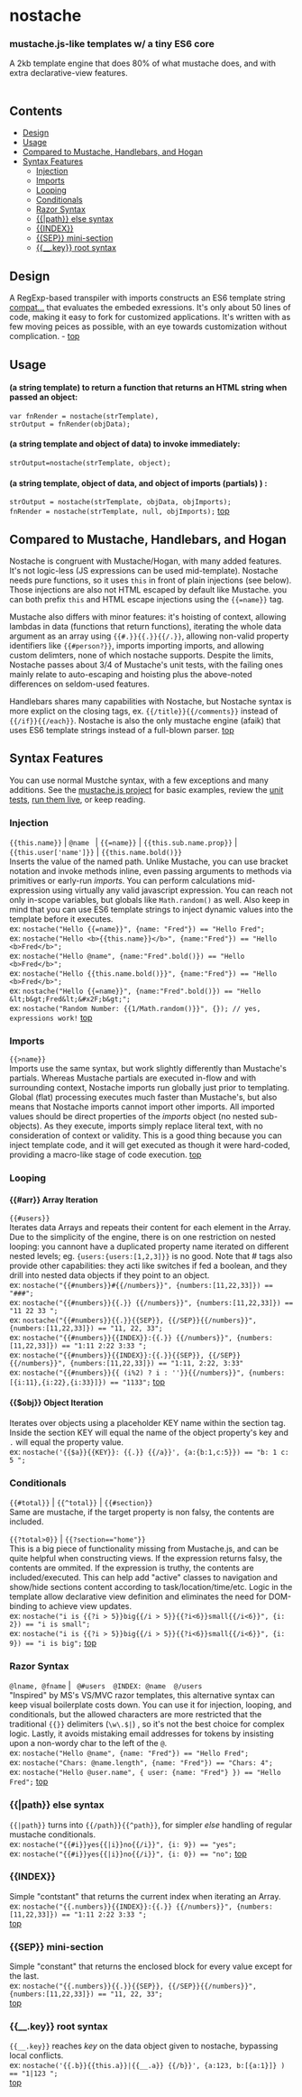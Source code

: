 # nostache
### mustache.js-like templates w/ a tiny ES6 core
A 2kb template engine that does 80% of what mustache does, and with extra declarative-view features. <br /> <br />

## Contents
* [Design](#design)
* [Usage](#usage)
* [Compared to Mustache, Handlebars, and Hogan](#compared-to-mustache-handlebars-and-hogan)
* [Syntax Features](#syntax-features)
   * [Injection](#injection)
   * [Imports](#imports)
   * [Looping](#looping)
   * [Conditionals](#conditionals)
   * [Razor Syntax](#razor-syntax)
   * [{{|path}} else syntax](#path-else-syntax)
   * [{{INDEX}}](#index)
   * [{{SEP}} mini-section](#sep-mini-section)
   * [{{__.key}} root syntax](#__key-root-syntax)
 
 


## Design
A RegExp-based transpiler with imports constructs an ES6 template string [compat...](https://developer.mozilla.org/en-US/docs/Web/JavaScript/Reference/template_strings#Browser_compatibility) that evaluates the embeded exressions. It's only about 50 lines of code, making it easy to fork for customized applications. It's written with as few moving peices as possible, with an eye towards customization without complication.  - [top](#contents)



## Usage
#### (a string template) to return a function that returns an HTML string when passed an object: <br />
```
var fnRender = nostache(strTemplate),
strOutput = fnRender(objData);
````

#### (a string template and object of data) to invoke immediately:<br />
`strOutput=nostache(strTemplate, object);`

#### (a string template, object of data, and object of imports (partials) ) :
`strOutput = nostache(strTemplate, objData, objImports);` <br />
`fnRender = nostache(strTemplate, null, objImports);` 
[top](#contents)
  
 
## Compared to Mustache, Handlebars, and Hogan
Nostache is congruent with Mustache/Hogan, with many added features. It's not logic-less (JS expressions can be used mid-template).  Nostache needs pure functions, so it uses `this` in front of plain injections (see below). Those injections are also not HTML escaped by default like Mustache. you can both prefix `this` and HTML escape injections using the `{{=name}}` tag. 

Mustache also differs with minor features: it's hoisting of context, allowing lambdas in data (functions that return functions), iterating the whole data argument as an array using `{{#.}}{{.}}{{/.}}`, allowing non-valid property identifiers like `{{#person?}}`, imports importing imports, and allowing custom delimters, none of which nostache supports. Despite the limits, Nostache passes about 3/4 of Mustache's unit tests, with the failing ones mainly relate to auto-escaping and hoisting plus the above-noted differences on seldom-used features.

Handlebars shares many capabilities with Nostache, but Nostache syntax is more explict on the closing tags, ex. `{{/title}}{{/comments}}` instead of `{{/if}}{{/each}}`. Nostache is also the only mustache engine (afaik) that uses ES6 template strings instead of a full-blown parser.   [top](#contents)


## Syntax Features
You can use normal Mustche syntax, with a few exceptions and many additions. See the [mustache.js project](https://github.com/janl/mustache.js/) for basic examples, review the [unit tests](https://github.com/rndme/nostache/blob/master/tests.js), [run them live](http://danml.com/nostache/tests.html), or keep reading.

### Injection
`{{this.name}}` | `@name ` | `{{=name}}` | `{{this.sub.name.prop}}` | `{{this.user['name']}}` | `{{this.name.bold()}}`  <br />
Inserts the value of the named path. Unlike Mustache, you can use bracket notation and invoke methods inline, even passing arguments to methods via primitives or early-run _imports_. You can perform calculations mid-expression using virtually any valid javascript expression. You can reach not only in-scope variables, but globals like `Math.random()` as well. Also keep in mind that you can use ES6 template strings to inject dynamic values into the template before it executes.
<br /> ex: `nostache("Hello {{=name}}", {name: "Fred"}) == "Hello Fred";`
<br /> ex: `nostache("Hello <b>{{this.name}}</b>", {name:"Fred"}) == "Hello <b>Fred</b>";`
<br /> ex: `nostache("Hello @name", {name:"Fred".bold()}) == "Hello <b>Fred</b>";`
<br /> ex: `nostache("Hello {{this.name.bold()}}", {name:"Fred"}) == "Hello <b>Fred</b>";`
<br /> ex: `nostache("Hello {{=name}}", {name:"Fred".bold()}) == "Hello &lt;b&gt;Fred&lt;&#x2F;b&gt;";`
<br /> ex: `nostache("Random Number: {{1/Math.random()}}", {}); // yes, expressions work!`
 [top](#contents)

### Imports
`{{>name}}` <br />
Imports use the same syntax, but work slightly differently than Mustache's partials. Whereas Mustache partials are executed in-flow and with surrounding context, Nostache imports run globally just prior to templating. Global (flat) processing executes much faster than Mustache's, but also means that Nostache imports cannot import other imports. All imported values should be direct properties of the _imports_ object (no nested sub-objects).  As they execute, imports simply replace literal text, with no consideration of context or validity. This is a good thing because you can inject template code, and it will get executed as though it were hard-coded, providing a macro-like stage of code execution.
 [top](#contents)

### Looping

#### {{#arr}} Array Iteration
`{{#users}}` <br />
Iterates data Arrays and repeats their content for each element in the Array.
Due to the simplicity of the engine, there is on one restriction on nested looping: you cannont have a duplicated property name iterated on different nested levels; eg. `{users:{users:[1,2,3]}}` is no good. Note that # tags also provide other capabilities: they acti like switches if fed a boolean, and they drill into nested data objects if they point to an object.
<br /> ex: ` nostache("{{#numbers}}#{{/numbers}}", {numbers:[11,22,33]}) == "###"; `
<br /> ex: ` nostache("{{#numbers}}{{.}} {{/numbers}}", {numbers:[11,22,33]}) == "11 22 33 "; `
<br /> ex: ` nostache("{{#numbers}}{{.}}{{SEP}}, {{/SEP}}{{/numbers}}", {numbers:[11,22,33]}) == "11, 22, 33"; `
<br /> ex: ` nostache("{{#numbers}}{{INDEX}}:{{.}} {{/numbers}}", {numbers:[11,22,33]}) == "1:11 2:22 3:33 "; `
<br /> ex: ` nostache("{{#numbers}}{{INDEX}}:{{.}}{{SEP}}, {{/SEP}}{{/numbers}}", {numbers:[11,22,33]}) == "1:11, 2:22, 3:33" `
<br /> ex: ` nostache("{{#numbers}}{{ (i%2) ? i : ''}}{{/numbers}}", {numbers:[{i:11},{i:22},{i:33}]}) == "1133"; `
 [top](#contents)
  
 
#### {{$obj}} Object Iteration
 Iterates over objects using a placeholder KEY name within the section tag. <br />
 Inside the section KEY will equal the name of the object property's key and `.` will equal the property value.
<br /> ex:  `nostache('{{$a}}{{KEY}}: {{.}} {{/a}}', {a:{b:1,c:5}}) == "b: 1 c: 5 ";`

### Conditionals
`{{#total}}` | `{{^total}}` | `{{#section}}` <br />
Same are mustache, if the target property is non falsy, the contents are included. <br />

`{{?total>0}}` | `{{?section=="home"}}` <br />
This is a big piece of functionality missing from Mustache.js, and can be quite helpful when constructing views. If the expression returns falsy, the contents are ommited. If the expression is truthy, the contents are included/executed. This can help add "active" classes to navigation and show/hide sections content according to task/location/time/etc. Logic in the template allow declarative view definition and eliminates the need for DOM-binding to achieve view updates.
<br /> ex: ` nostache("i is {{?i > 5}}big{{/i > 5}}{{?i<6}}small{{/i<6}}", {i: 2}) == "i is small"; `
<br /> ex: ` nostache("i is {{?i > 5}}big{{/i > 5}}{{?i<6}}small{{/i<6}}", {i: 9}) == "i is big"; `
 [top](#contents)

### Razor Syntax
`@lname, @fname` | ` @#users  @INDEX: @name  @/users` <br />
"Inspired" by MS's VS/MVC razor templates, this alternative syntax can keep visual boilerplate costs down. You can use it for injection, looping, and conditionals, but the allowed characters are more restricted that the traditional `{{}}` delimiters (`\w\.$|`) , so it's not the best choice for complex logic. Lastly, it avoids mistaking email addresses for tokens by insisting upon a non-wordy char to the left of the `@`.
<br /> ex: ` nostache("Hello @name", {name: "Fred"}) == "Hello Fred"; `
<br /> ex: ` nostache("Chars: @name.length", {name: "Fred"}) == "Chars: 4"; `
<br /> ex: ` nostache("Hello @user.name", { user: {name: "Fred"} }) == "Hello Fred"; `
 [top](#contents)
 
 
### {{|path}} else syntax
`{{|path}}` turns into `{{/path}}{{^path}}`, for simpler _else_ handling of regular mustache conditionals.
<br /> ex: ` nostache("{{#i}}yes{{|i}}no{{/i}}", {i: 9}) == "yes"; `
<br /> ex: ` nostache("{{#i}}yes{{|i}}no{{/i}}", {i: 0}) == "no"; `
[top](#contents)
    
    
### {{INDEX}}
  Simple "contstant" that returns the current index when iterating an Array.
<br /> ex: ` nostache("{{.numbers}}{{INDEX}}:{{.}} {{/numbers}}", {numbers:[11,22,33]}) == "1:11 2:22 3:33 "; `
<br />[top](#contents)
 
 
### {{SEP}} mini-section
   Simple "constant" that returns the enclosed block for every value except for the last. 
<br /> ex: ` nostache("{{.numbers}}{{.}}{{SEP}}, {{/SEP}}{{/numbers}}", {numbers:[11,22,33]}) == "11, 22, 33"; `
<br />[top](#contents)
 
 
### {{__.key}} root syntax
`{{__.key}}` reaches _key_ on the data object given to nostache, bypassing local conflicts. 
<br /> ex:  `nostache('{{.b}}{{this.a}}|{{__.a}} {{/b}}', {a:123, b:[{a:1}]} ) == "1|123 ";`
 <br />[top](#contents)
 
